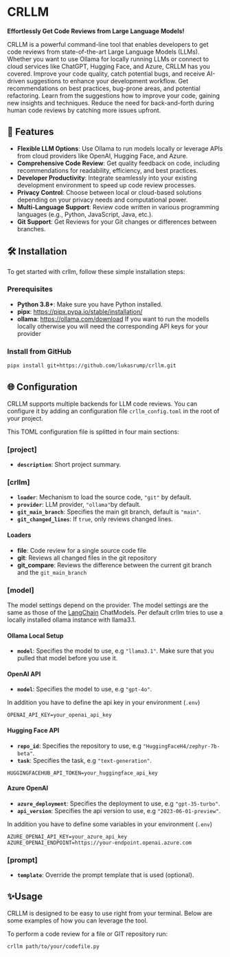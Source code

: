 # CRLLM

**Effortlessly Get Code Reviews from Large Language Models!**

CRLLM is a powerful command-line tool that enables developers to get code reviews from state-of-the-art Large Language Models (LLMs). Whether you want to use Ollama for locally running LLMs or connect to cloud services like ChatGPT, Hugging Face, and Azure, CRLLM has you covered. Improve your code quality, catch potential bugs, and receive AI-driven suggestions to enhance your development workflow. Get recommendations on best practices, bug-prone areas, and potential refactoring.
Learn from the suggestions how to improve your code, gaining new insights and techniques. Reduce the need for back-and-forth during human code reviews by catching more issues upfront.

## 🚀 Features

- **Flexible LLM Options**: Use Ollama to run models locally or leverage APIs from cloud providers like OpenAI, Hugging Face, and Azure.
- **Comprehensive Code Review**: Get quality feedback on code, including recommendations for readability, efficiency, and best practices.
- **Developer Productivity**: Integrate seamlessly into your existing development environment to speed up code review processes.
- **Privacy Control**: Choose between local or cloud-based solutions depending on your privacy needs and computational power.
- **Multi-Language Support**: Review code written in various programming languages (e.g., Python, JavaScript, Java, etc.).
- **Git Support**: Get Reviews for your Git changes or differences between branches.

## 🛠️ Installation

To get started with crllm, follow these simple installation steps:

### Prerequisites

- **Python 3.8+**: Make sure you have Python installed.
- **pipx**: https://pipx.pypa.io/stable/installation/
- **ollama**: https://ollama.com/download 
If you want to run the modells locally otherwise you will need the corresponding API keys for your provider



### Install from GitHub
```sh
pipx install git+https://github.com/lukasrump/crllm.git
```

## 🌐 Configuration
CRLLM supports multiple backends for LLM code reviews. You can configure it by adding an configuration file `crllm_config.toml` in the root of your project.

This TOML configuration file is splitted in four main sections:

### [project]
- **`description`**: Short project summary.

### [crllm]
- **`loader`**: Mechanism to load the source code, `"git"` by default.
- **`provider`**: LLM provider, `"ollama"`by default.
- **`git_main_branch`**: Specifies the main git branch, default is `"main"`.
- **`git_changed_lines`**: If `true`, only reviews changed lines.

#### Loaders
- **file**: Code review for a single source code file
- **git**: Reviews all changed files in the git repository
- **git_compare**: Reviews the difference between the current git branch and the `git_main_branch`

### [model]
The model settings depend on the provider. The model settings are the same as those of the [LangChain](https://python.langchain.com/docs/integrations/chat/) ChatModels. Per default crllm tries to use a locally installed ollama instance with llama3.1.

#### Ollama Local Setup
- **`model`**: Specifies the model to use, e.g `"llama3.1"`. Make sure that you pulled that model before you use it.

#### OpenAI API
- **`model`**: Specifies the model to use, e.g `"gpt-4o"`.

In addition you have to define the api key in your environment (`.env`)
```
OPENAI_API_KEY=your_openai_api_key
```
#### Hugging Face API
- **`repo_id`**: Specifies the repository to use, e.g `"HuggingFaceH4/zephyr-7b-beta"`.
- **`task`**: Specifies the task, e.g `"text-generation"`.

```
HUGGINGFACEHUB_API_TOKEN=your_huggingface_api_key
```

#### Azure OpenAI
- **`azure_deployment`**: Specifies the deployment to use, e.g `"gpt-35-turbo"`.
- **`api_version`**: Specifies the api version to use, e.g `"2023-06-01-preview"`.

In addition you have to define some variables in your environment (`.env`)

```
AZURE_OPENAI_API_KEY=your_azure_api_key
AZURE_OPENAI_ENDPOINT=https://your-endpoint.openai.azure.com
```

### [prompt]
- **`template`**: Override the prompt template that is used (optional).

## ✨Usage
CRLLM is designed to be easy to use right from your terminal. Below are some examples of how you can leverage the tool.

To perform a code review for a file or GIT repository run:
```sh
crllm path/to/your/codefile.py
```